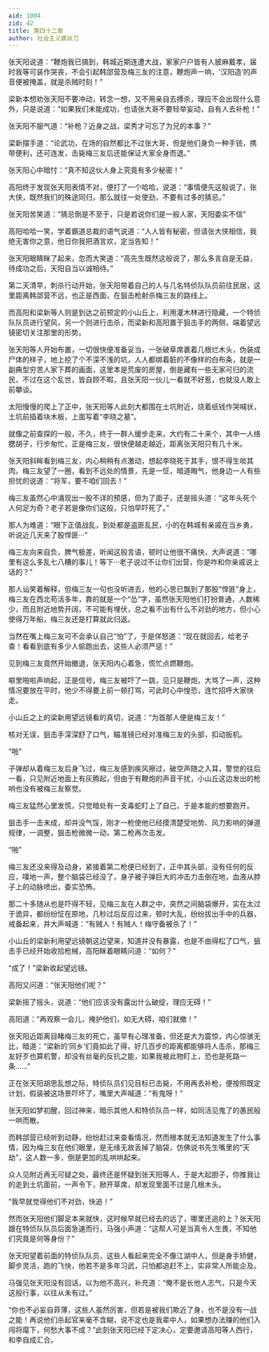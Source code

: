 ```yaml
---
aid: 1004
zid: 42
title: 第四十二章
author: 社会主义螺丝刀
---
```


张天阳说道：“鞭炮我已搞到，韩城近期连遭大战，家家户户皆有人披麻戴孝，届时我等可装作哭丧，不会引起韩郃营及梅三友的注意，鞭炮声一响，‘汉阳造’的声音便被掩盖，就是杀贼时刻！”

梁新本想劝张天阳不要冲动，转念一想，又不用亲自去搏杀，理应不会出现什么意外，只是说道：“如果我们未能成功，也请张大哥不要轻举妄动，自有人去补枪！”

张天阳不服气道：“补枪？近身之战，梁秀才可忘了为兄的本事？”

梁新摆手道：“论武功，在场的自然都比不过张大哥，但是他们身负一种手铳，携带便利，还可连发，击毙梅三友后还能保证大家全身而退。”

张天阳心中暗忖：“真不知这伙人身上究竟有多少秘密！”

高阳终于发现张天阳表情不对，便打了一个哈哈，说道：“事情便先这般说了，张大侠，既然我们的殊途同归，那么就往一处使劲，不要有过多的猜忌。”

张天阳苦笑道：“猜忌倒是不至于，只是若说你们是一般人家，天阳委实不信”

高阳哈哈一笑，学着霸道总裁的语气说道：“人人皆有秘密，但请张大侠相信，我绝无害你之意，他日你我把酒言欢，定当告知！”

张天阳眼睛眯了起来，忽而大笑道：“高先生既然这般说了，那么多言自是无益，待成功之后，天阳自当以诚相待。”

第二天清早，刺杀行动开始，张天阳带着自己的人与几名特侦队队员前往民居，这里距离韩郃营不远，也正是西面，在狙击枪射杀梅三友的路线上。

而高阳和梁新等人则是到达之前预定的小山丘上，利用灌木林进行隐藏，一个特侦队队员进行望风，另一个则进行击杀，而梁新和高阳置于狙击手的两侧，端着望远镜密切关注那里的形势。

张天阳等人开始布置，一切很快便准备妥当，一张破草席裹着几根烂木头，伪装成尸体的样子，地上挖了个不深不浅的坑，人人都绑着脏的不像样的白布条，就是一副典型穷苦人家下葬的画面，这里本是荒废的房屋，倒是藏有一些无家可归的流民，不过在这个乱世，皆自顾不暇，且张天阳一伙儿一看就不好惹，也就没人敢上前攀谈。

太阳慢慢的爬上了正中，张天阳等人此刻大都围在土坑附近，烧着纸钱作哭喊状，土坑前插着块木板，上面写着“李晓之墓”。

就像之前查探的一般，不久，终于一群人缓步走来，大约有二十来个，其中一人络腮胡子，行步匆忙，正是梅三友，很快便越走越近，距离张天阳只有几十米。

张天阳斜眸看到梅三友，内心稍稍有点激动，想起李晓死于其手，恨不得生啖其肉。梅三友望了一圈，看到不远处的情景，先是一怔，暗道晦气，他身边一人有些担忧的说道：“将军，要不咱们回去！”

梅三友虽然心中涌现出一股不详的预感，但为了面子，还是摇头道：“这年头死个人何足为奇？老子若是像你们这般，只怕早吓死了。”

那人为难道：“眼下正值战乱，到处都是盗匪乱民，小的在韩城有亲戚在当乡勇，听说近几天来了股悍匪···”

梅三友向来自负，脾气极差，听闻这般言语，顿时让他很不痛快，大声说道：“哪里有这么多乱七八糟的事儿！等下···老子说过不让你们出营，你是咋和你亲戚说上话的？”

那人讪笑着解释，但梅三友一句也没听进去，他的心思已飘到了那股“悍匪”身上，梅三友在西北苟活多年，靠的就是一个“怂”字，虽然张天阳他们打扮普通，人数稀少，而且附近地势开阔，不可能有埋伏，总之看不出有什么不对劲的地方，但小心使得万年船，梅三友还是打算就此归返。

当然在嘴上梅三友可不会承认自己“怕”了，于是佯怒道：“现在就回去，给老子查！看看到底有多少人偷跑出去，这些人必须严惩！”

见到梅三友竟然开始撤退，张天阳内心着急，慌忙点燃鞭炮。

噼里啪啦声响起，正是信号，梅三友被吓了一跳，见只是鞭炮，大骂了一声，这种情况要放在平时，他少不得要上前一顿打骂，可此时心中惶恐，连忙招呼大家快走。

小山丘之上的梁新用望远镜看的真切，说道：“为首那人便是梅三友！”

核对无误，狙击手深深舒了口气，瞄准镜已经对准梅三友的头部，扣动扳机。

“啪”

子弹却从着梅三友后身飞过，梅三友感到疾风擦过，破空声随之入耳，警觉的往后一看，只见附近地面上有灰腾起，但由于有鞭炮的声音干扰，小山丘这边发出的枪响也没有被梅三友察觉。

梅三友猛然心里发慌，只觉暗处有一支毒蛇盯上了自己，于是本能的想要跑开。

狙击手一击未成，却并没气馁，刚才一枪使他已经摸清楚受地势、风力影响的弹道规律，一调整，狙击枪微微一动，第二枪再次击发。

“啪”

梅三友还没来得及动身，紧接着第二枪便已经到了，正中其头部，没有任何的反应，噗地一声，整个脑袋已经没了，身子被子弹巨大的冲击力击倒在地，血液从脖子上的动脉喷出，委实恐怖。

那二十多随从也是吓得不轻，见梅三友在人群之中，突然之间脑袋爆开，实在太过于诡异，都纷纷怔在原地，几秒过后反应过来，顿时大乱，纷纷拔出手中的兵器，戒备起来，并大声喊道：“有贼人！有贼人！梅守备被杀了！”

小山丘的梁新利用望远镜朝这边望来，知道并没有暴露，也是不由得松了口气，狙击手已经开始收拾枪械，高阳眯着眼睛问道：“如何？”

“成了！”梁新收起望远镜。

高阳又问道：“张天阳他们呢？”

梁新摇了摇头，说道：“他们应该没有露出什么破绽，理应无碍！”

高阳道：“再观察一会儿，掩护他们，如无大碍，咱们就撤！”

张天阳近距离目睹梅三友的死亡，虽早有心理准备，但还是大为震惊，内心惊骇无比，暗道：“梁新的‘同乡’们竟如此了得，好几百步的距离都能够将人击杀，那梅三友好歹也算机警，却没有丝毫的反抗之能，如果我被此物盯上，恐也是死路一条……”

正在张天阳胡思乱想之际，特侦队员们见目标已击毙，不用再去补枪，便按照既定计划，假装被这场景吓坏了，嘴里大声喊道：“有鬼呀！”

张天阳如梦初醒，回过神来，暗示其他人和特侦队员一样，如同活见鬼了的愚民般一哄而散。

而韩郃营已经听到动静，纷纷赶过来查看情况，然而根本就无法知道发生了什么事情，因为梅三友在他们眼里，是无缘无故丢掉了脑袋，仿佛说书先生嘴里的“天劫”，这人数一多，倒是更加的乱哄哄起来。

众人见附近再无可疑之处，最终还是怀疑到张天阳等人，于是大起胆子，你推我让的走到土坑面前，一声令下，掀开草席，却发现里面不过是几根木头。

“我早就觉得他们不对劲，快追！”

然而张天阳他们脚足本来就快，这时候早就已经去的远了，哪里还追的上？张天阳跟在特侦队队员后面急速而行，马强小声道：“这帮人可是当真令人生畏，不知他们究竟是何等身份？”

张天阳望着前面的特侦队队员，这些人看起来完全不像江湖中人，但是身手矫健，脚步灵活，跑的飞快，他若不是多年习武，只怕都追赶不上，实非常人所能企及。

马强见张天阳没有回话，以为他不高兴，补充道：“俺不是长他人志气，只是今天这般行事，以往从未有过。”

“你也不必妄自菲薄，这些人虽然厉害，但若是被我们欺近了身，也不是没有一战之能！再说他们杀起官来毫不含糊，说不定也是我辈中人，如果想办法赚的他们入闯将麾下，何愁大事不成？”此刻张天阳已经下定决心，定要邀请高阳等人西行，和李自成汇合。

